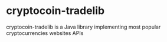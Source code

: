 cryptocoin-tradelib
===================

cryptocoin-tradelib is a Java library implementing most popular cryptocurrencies websites APIs